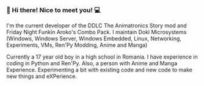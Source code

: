 ### 💾 Hi there! Nice to meet you! 💻

I'm the current developer of the DDLC The Animatronics Story mod and Friday Night Funkin Aroko's Combo Pack. I maintain Doki Microsystems (Windows, Windows Server, Windows Embedded, Linux, Networking, Experiments, VMs, Ren'Py Modding, Anime and Manga)

Currently a 17 year old boy in a high school in Romania. I have experience in coding in Python and Ren'Py. Also, a person with Anime and Manga Experience. Experimenting a bit with existing code and new code to make new things and eXPerience.

<!--
**aroko-chan/aroko-chan** is a special repository because its `README.md` (this file) appears on your GitHub profile.
